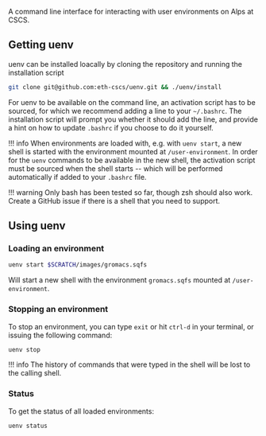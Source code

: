 A command line interface for interacting with user environments on Alps at CSCS.

## Getting uenv

uenv can be installed loacally by cloning the repository and running the installation script

```bash
git clone git@github.com:eth-cscs/uenv.git && ./uenv/install
```

For uenv to be available on the command line, an activation script has to be sourced, for which we recommend adding a line to your `~/.bashrc`.
The installation script will prompt you whether it should add the line, and provide a hint on how to update `.bashrc` if you choose to do it yourself.

!!! info
    When environments are loaded with, e.g. with `uenv start`, a new shell is started with the environment mounted at `/user-environment`.
    In order for the `uenv` commands to be available in the new shell, the activation script must be sourced when the shell starts -- which will be performed automatically if added to your `.bashrc` file.

!!! warning
    Only bash has been tested so far, though zsh should also work.
    Create a GitHub issue if there is a shell that you need to support.

## Using uenv

### Loading an environment

```bash
uenv start $SCRATCH/images/gromacs.sqfs
```

Will start a new shell with the environment `gromacs.sqfs` mounted at `/user-environment`.

### Stopping an environment

To stop an environment, you can type `exit` or hit `ctrl-d` in your terminal, or issuing the following command:

```bash
uenv stop
```

!!! info
    The history of commands that were typed in the shell will be lost to the calling shell.

### Status

To get the status of all loaded environments:

```bash
uenv status
```
